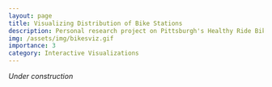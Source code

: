 ```yaml
---
layout: page
title: Visualizing Distribution of Bike Stations
description: Personal research project on Pittsburgh's Healthy Ride Bike Stations.
img: /assets/img/bikesviz.gif
importance: 3
category: Interactive Visualizations
---
```


*Under construction*
